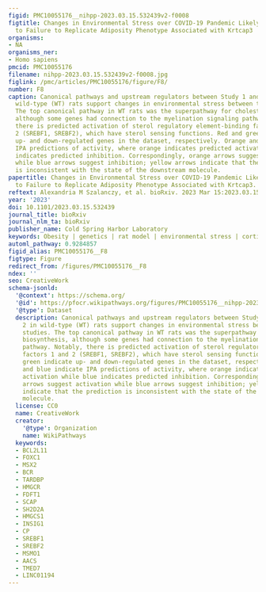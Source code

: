 ```yaml
---
figid: PMC10055176__nihpp-2023.03.15.532439v2-f0008
figtitle: Changes in Environmental Stress over COVID-19 Pandemic Likely Contributed
  to Failure to Replicate Adiposity Phenotype Associated with Krtcap3
organisms:
- NA
organisms_ner:
- Homo sapiens
pmcid: PMC10055176
filename: nihpp-2023.03.15.532439v2-f0008.jpg
figlink: /pmc/articles/PMC10055176/figure/F8/
number: F8
caption: Canonical pathways and upstream regulators between Study 1 and Study 2 in
  wild-type (WT) rats support changes in environmental stress between the two studies.
  The top canonical pathway in WT rats was the superpathway for cholesterol biosynthesis,
  although some genes had connection to the myelination signaling pathway. Notably,
  there is predicted activation of sterol regulatory element-binding factors 1 and
  2 (SREBF1, SREBF2), which have sterol sensing functions. Red and green indicate
  up- and down-regulated genes in the dataset, respectively. Orange and blue indicate
  IPA predictions of activity, where orange indicates predicted activation while blue
  indicates predicted inhibition. Correspondingly, orange arrows suggest activation
  while blue arrows suggest inhibition; yellow arrows indicate that the prediction
  is inconsistent with the state of the downstream molecule.
papertitle: Changes in Environmental Stress over COVID-19 Pandemic Likely Contributed
  to Failure to Replicate Adiposity Phenotype Associated with Krtcap3.
reftext: Alexandria M Szalanczy, et al. bioRxiv. 2023 Mar 15:2023.03.15.532439.
year: '2023'
doi: 10.1101/2023.03.15.532439
journal_title: bioRxiv
journal_nlm_ta: bioRxiv
publisher_name: Cold Spring Harbor Laboratory
keywords: Obesity | genetics | rat model | environmental stress | corticosterone
automl_pathway: 0.9284857
figid_alias: PMC10055176__F8
figtype: Figure
redirect_from: /figures/PMC10055176__F8
ndex: ''
seo: CreativeWork
schema-jsonld:
  '@context': https://schema.org/
  '@id': https://pfocr.wikipathways.org/figures/PMC10055176__nihpp-2023.03.15.532439v2-f0008.html
  '@type': Dataset
  description: Canonical pathways and upstream regulators between Study 1 and Study
    2 in wild-type (WT) rats support changes in environmental stress between the two
    studies. The top canonical pathway in WT rats was the superpathway for cholesterol
    biosynthesis, although some genes had connection to the myelination signaling
    pathway. Notably, there is predicted activation of sterol regulatory element-binding
    factors 1 and 2 (SREBF1, SREBF2), which have sterol sensing functions. Red and
    green indicate up- and down-regulated genes in the dataset, respectively. Orange
    and blue indicate IPA predictions of activity, where orange indicates predicted
    activation while blue indicates predicted inhibition. Correspondingly, orange
    arrows suggest activation while blue arrows suggest inhibition; yellow arrows
    indicate that the prediction is inconsistent with the state of the downstream
    molecule.
  license: CC0
  name: CreativeWork
  creator:
    '@type': Organization
    name: WikiPathways
  keywords:
  - BCL2L11
  - FOXC1
  - MSX2
  - BCR
  - TARDBP
  - HMGCR
  - FDFT1
  - SCAP
  - SH2D2A
  - HMGCS1
  - INSIG1
  - CP
  - SREBF1
  - SREBF2
  - MSMO1
  - AACS
  - TMED7
  - LINC01194
---
```

